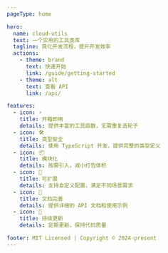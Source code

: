 ```yaml
---
pageType: home

hero:
  name: cloud-utils
  text: 一个实用的工具类库
  tagline: 简化开发流程，提升开发效率
  actions:
    - theme: brand
      text: 快速开始
      link: /guide/getting-started
    - theme: alt
      text: 查看 API
      link: /api/

features:
  - icon: ⚡️
    title: 开箱即用
    details: 提供丰富的工具函数，无需重复造轮子
  - icon: 🛠️
    title: 类型安全
    details: 使用 TypeScript 开发，提供完整的类型定义
  - icon: 📦
    title: 模块化
    details: 按需引入，减小打包体积
  - icon: 🔧
    title: 可扩展
    details: 支持自定义配置，满足不同场景需求
  - icon: 📝
    title: 文档完善
    details: 提供详细的 API 文档和使用示例
  - icon: 🔄
    title: 持续更新
    details: 定期更新，保持代码质量

footer: MIT Licensed | Copyright © 2024-present
---
```

